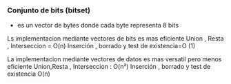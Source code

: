 
### Conjunto de bits (bitset) 
- es un vector de bytes donde cada byte representa 8 bits

Ls implementacion mediante vectores de bits es mas eficiente 
	Union , Resta , Interseccion = O(n)
	Inserción , borrado y test de existencia=O (1)

La implementacion mediante vectores de datos es mas versatil pero menos eficiente 
	Union,Resta , Interseccion : O(n²)
	Inserción , borrado y test de existencia O(n)



